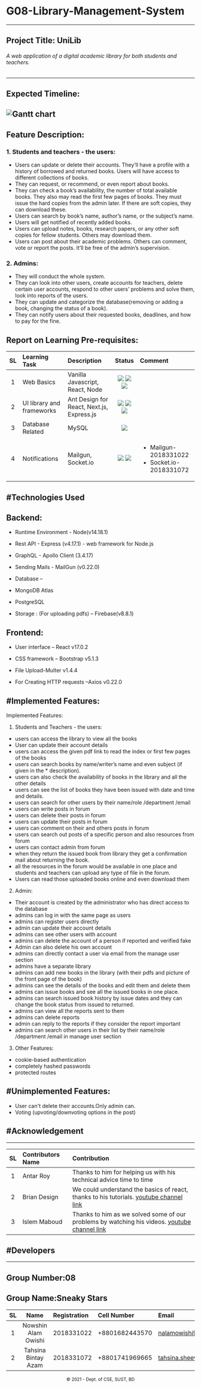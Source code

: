 # G08-Library-Management-System

---

## Project Title: UniLib

###### A web application of a digital academic library for both students and teachers.

---

## Expected Timeline:

## ![Gantt chart](gantt_chart.jpg)

## Feature Description:

### 1. Students and teachers - the users:

- Users can update or delete their accounts. They’ll have a profile with a history of borrowed and returned books. Users will have access to different collections of books.
- They can request, or recommend, or even report about books.
- They can check a book’s availability, the number of total available books. They also may read the first few pages of books. They must issue the hard copies from the admin later. If there are soft copies, they can download these.
- Users can search by book’s name, author’s name, or the subject’s name.
- Users will get notified of recently added books.
- Users can upload notes, books, research papers, or any other soft copies for fellow students. Others may download them.
- Users can post about their academic problems. Others can comment, vote or report the posts. It’ll be free of the admin’s supervision.

### 2. Admins:

- They will conduct the whole system.
- They can look into other users, create accounts for teachers, delete certain user accounts, respond to other users’ problems and solve them, look into reports of the users.
- They can update and categorize the database(removing or adding a book, changing the status of a book).
- They can notify users about their requested books, deadlines, and how to pay for the fine.

## Report on Learning Pre-requisites:

| SL  | Learning Task             | Description                               |                                                                                           Status                                                                                            | Comment                                                           |
| :-: | :------------------------ | :---------------------------------------- | :-----------------------------------------------------------------------------------------------------------------------------------------------------------------------------------------: | :---------------------------------------------------------------- |
|  1  | Web Basics                | Vanilla Javascript, React, Node           | ![ ](https://img.shields.io/badge/Vanilla%20Javascript-Learned-success) ![](https://img.shields.io/badge/React-June%201-critical) ![](https://img.shields.io/badge/Node-June%2015-critical) |
|  2  | UI library and frameworks | Ant Design for React, Next.js, Express.js |               ![](https://img.shields.io/badge/Ant-July%205-9cf) ![](https://img.shields.io/badge/Next-June%2015-9cf) ![](https://img.shields.io/badge/Express-July%201-9cf)                |
|  3  | Database Related          | MySQL                                     |                                                              ![](https://img.shields.io/badge/%20MySQL-December%201-critical)                                                               |
|  4  | Notifications             | Mailgun, Socket.io                        |                            ![](https://img.shields.io/badge/Mailgun-September%2020-important) ![](https://img.shields.io/badge/Socket.io-November%2020-inactive)                            | <ul><li>Mailgun-2018331022</li><li>Socket.io-2018331072</li></ul> |

## #Technologies Used

## Backend:

- Runtime Environment - Node(v14.18.1) ​

- Rest API - Express (v4.17.1) - web framework for Node.js​

- GraphQL - Apollo Client (3.4.17)​

- Sending Mails - MailGun (v0.22.0)​

- Database – ​

- MongoDB Atlas​

- PostgreSQL​

- Storage : (For uploading pdfs) – Firebase(v8.8.1)​

## Frontend:

- User interface – React v17.0.2​

- CSS framework – Bootstrap v5.1.3​

- File Upload-Multer v1.4.4​

- For Creating HTTP requests –Axios v0.22.0​

## #Implemented Features:

Implemented Features:

1. Students and Teachers - the users:

- users can access the library to view all the books
- User can update their account details
- users can access the given pdf link to read the index or first few pages of the books
- users can search books by name/writer’s name and even subject (if given in the \* description).
- users can also check the availability of books in the library and all the other details
- users can see the list of books they have been issued with date and time and details.
- users can search for other users by their name/role /department /email
- users can write posts in forum
- users can delete their posts in forum
- users can update their posts in forum
- users can comment on their and others posts in forum
- users can search out posts of a specific person and also resources from forum
- users can contact admin from forum
- when they return the issued book from library they get a confirmation mail about returning the book.
- all the resources in the forum would be available in one place and students and teachers can upload any type of file in the forum.
- Users can read those uploaded books online and even download them

2. Admin:

- Their account is created by the administrator who has direct access to the database
- admins can log in with the same page as users
- admins can register users directly
- admin can update their account details
- admins can see other users with account
- admins can delete the account of a person if reported and verified fake
- Admin can also delete his own account
- admins can directly contact a user via email from the manage user section
- admins have a separate library
- admins can add new books in the library (with their pdfs and picture of the front page of the book)
- admins can see the details of the books and edit them and delete them
- admins can issue books and see all the issued books in one place.
- admins can search issued book history by issue dates and they can change the book status from issued to returned.
- admins can view all the reports sent to them
- admins can delete reports
- admin can reply to the reports if they consider the report important
- admins can search other users in their list by their name/role /department /email in manage user section

3. Other Features:

- cookie-based authentication
- completely hashed passwords
- protected routes

## #Unimplemented Features:

- User can't delete their accounts.Only admin can.
- Voting (upvoting/downvoting options in the post)

## #Acknowledgement

---

| SL  | Contributors Name | Contribution                                                                                                                                        |
| :-: | :---------------- | :-------------------------------------------------------------------------------------------------------------------------------------------------- |
|  1  | Antar Roy         | Thanks to him for helping us with his technical advice time to time                                                                                 |
|  2  | Brian Design      | We could understand the basics of react, thanks to his tutorials. [ youtube channel link](https://www.youtube.com/channel/UCsKsymTY_4BYR-wytLjex7A) |
|  3  | Islem Maboud      | Thanks to him as we solved some of our problems by watching his videos. [ youtube channel link](https://www.youtube.com/coderone)                   |

## #Developers

---

## Group Number:08

## Group Name:Sneaky Stars

| SL  |        Name         | Registration | Cell Number    | Email                    |
| :-: | :-----------------: | :----------- | :------------- | :----------------------- |
|  1  | Nowshin Alam Owishi | 2018331022   | +8801682443570 | nalamowishi999@gmail.com |
|  2  | Tahsina Bintay Azam | 2018331072   | +8801741969665 | tahsina.sheeva@gmail.com |

<p align="center">
<small>&copy; 2021 - Dept. of CSE, SUST, BD</small>
</p>

